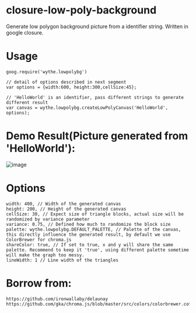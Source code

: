 # closure-low-poly-background
Generate low polygon background picture from a identifier string. Written in google closure. 

# Usage

	goog.require('wythe.lowpolybg')

	// detail of options described in next segment
	var options = {width:600, height:300,cellSize:45};

	// 'HelloWorld' is an identifier, pass different strings to generate different result
	var canvas = wythe.lowpolybg.createLowPolyCanvas('HelloWorld', options);

# Demo Result(Picture generated from 'HelloWorld'):

![image](https://github.com/waythe/closure-low-poly-background/raw/master/demo-result.png)

# Options
    width: 400, // Width of the generated canvas
    height: 200, // Height of the generated canvas
    cellSize: 30, // Expect size of triangle blocks, actual size will be randomized by variance parameter
    variance: 0.75, // Defined how much to randomize the block size
    palette: wythe.lowpolybg.DEFAULT_PALETTE, // Palette of the canvas, this directly influence the generated result, by default we use ColorBrewer for chroma.js
    shareColor: true, // If set to true, x and y will share the same palette. Recommend to keep it 'true', using different palette sometime will make the graph too messy.
    lineWidth: 1 // Line width of the triangles

# Borrow from:
	https://github.com/ironwallaby/delaunay
	https://github.com/gka/chroma.js/blob/master/src/colors/colorbrewer.coffee